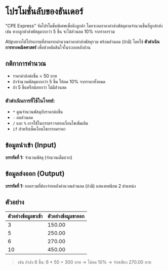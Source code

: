 # โปรโมชั่นลับของธันเดอร์

"CPE Express" จัดโปรโมชั่นพิเศษเพื่อดึงลูกค้า โดยจะลดราคาค่าส่งพัสดุตามจำนวนชิ้นที่ลูกค้าส่ง เช่น หากลูกค้าส่งพัสดุมากกว่า 5 ชิ้น จะได้ส่วนลด 10% จากราคารวม

Atipอยากได้โปรแกรมที่สามารถคำนวณราคาค่าส่งพัสดุรวม พร้อมส่วนลด (ถ้ามี) โดยใช้ **ตัวดำเนินการทางคณิตศาสตร์** เพื่อช่วยตัดสินใจในระบบหลังบ้าน

## กติกาการคำนวณ
- ราคาค่าส่งต่อชิ้น = 50 บาท
- ถ้าจำนวนพัสดุมากกว่า 5 ชิ้น ให้ลด 10% จากราคาทั้งหมด
- ถ้า 5 ชิ้นหรือน้อยกว่า ไม่มีส่วนลด

### ตัวดำเนินการที่ใช้ในโจทย์:
- `*` คูณจำนวนพัสดุกับราคาต่อชิ้น  
- `-` ลบส่วนลด  
- `/` และ `%` อาจใช้ในการตรวจสอบเงื่อนไขเพิ่มเติม  
- `if` สำหรับเช็คเงื่อนไขการลดราคา

## ข้อมูลนำเข้า (Input)
**บรรทัดที่ 1:** จำนวนพัสดุ (จำนวนเต็มบวก)

## ข้อมูลส่งออก (Output)
**บรรทัดที่ 1:** ยอดรวมที่ต้องจ่ายหลังคำนวณส่วนลด (ถ้ามี) แสดงทศนิยม 2 ตำแหน่ง

## ตัวอย่าง
| **ตัวอย่างข้อมูลขาเข้า** | **ตัวอย่างข้อมูลขาออก** |
|------------------------|------------------------|
| 3                      | 150.00                 |
| 5                      | 250.00                 |
| 6                      | 270.00                 |
| 10                     | 450.00                 |

> เช่น ถ้าส่ง 6 ชิ้น: 6 * 50 = 300 บาท → ได้ลด 10% → จ่ายเพียง 270.00 บาท